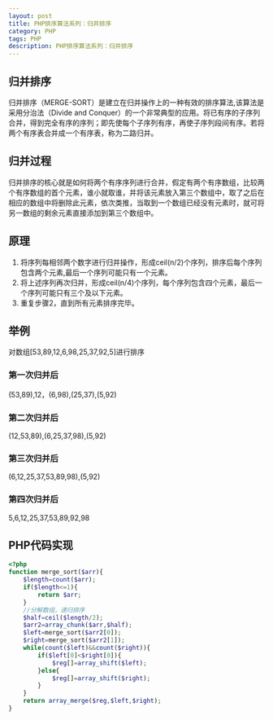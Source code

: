 ```yaml
---
layout: post
title: PHP排序算法系列：归并排序
category: PHP
tags: PHP
description: PHP排序算法系列：归并排序
---
```

## 归并排序
归并排序（MERGE-SORT）是建立在归并操作上的一种有效的排序算法,该算法是采用分治法（Divide and Conquer）的一个非常典型的应用。将已有序的子序列合并，得到完全有序的序列；即先使每个子序列有序，再使子序列段间有序。若将两个有序表合并成一个有序表，称为二路归并。

## 归并过程
归并排序的核心就是如何将两个有序序列进行合并，假定有两个有序数组，比较两个有序数组的首个元素，谁小就取谁，并将该元素放入第三个数组中，取了之后在相应的数组中将删除此元素，依次类推，当取到一个数组已经没有元素时，就可将另一数组的剩余元素直接添加到第三个数组中。

## 原理
1. 将序列每相邻两个数字进行归并操作，形成ceil(n/2)个序列，排序后每个序列包含两个元素,最后一个序列可能只有一个元素。
2. 将上述序列再次归并，形成ceil(n/4)个序列，每个序列包含四个元素，最后一个序列可能只有三个及以下元素。
3. 重复步骤2，直到所有元素排序完毕。

## 举例
对数组[53,89,12,6,98,25,37,92,5]进行排序

### 第一次归并后
(53,89),12，(6,98),(25,37),(5,92)
### 第二次归并后
(12,53,89),(6,25,37,98),(5,92)
### 第三次归并后
(6,12,25,37,53,89,98),(5,92)
### 第四次归并后
5,6,12,25,37,53,89,92,98

## PHP代码实现

```php
<?php
function merge_sort($arr){
    $length=count($arr);
    if($length<=1){
        return $arr;
    }
    //分解数组，递归排序
    $half=ceil($length/2);
    $arr2=array_chunk($arr,$half);
    $left=merge_sort($arr2[0]);
    $right=merge_sort($arr2[1]);
    while(count($left)&&count($right)){
        if($left[0]<$right[0]){
            $reg[]=array_shift($left);
        }else{
            $reg[]=array_shift($right);
        }
    }
    return array_merge($reg,$left,$right);
}
```